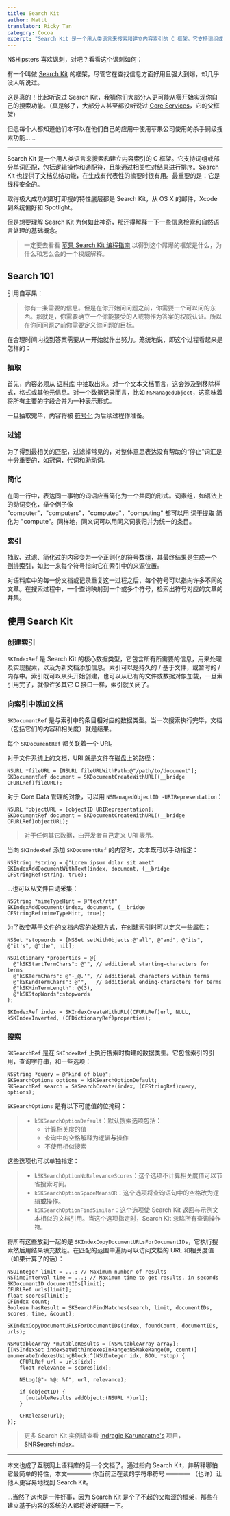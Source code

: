 ```yaml
---
title: Search Kit
author: Mattt
translator: Ricky Tan
category: Cocoa
excerpt: "Search Kit 是一个用人类语言来搜索和建立内容索引的 C 框架。它支持词组或部分单词匹配，包括逻辑操作和通配符，且能通过相关性对结果进行排序。Search Kit 也提供了文档总结功能，在生成有代表性的摘要时很有用。最重要的是：它是线程安全的。"
---
```


NSHipsters 喜欢讽刺，对吧？看看这个讽刺如何：

有一个叫做 [Search Kit](https://developer.apple.com/library/mac/#documentation/UserExperience/Reference/SearchKit/Reference/reference.html) 的框架，尽管它在查找信息方面好用且强大到爆，却几乎没人听说过。

这是真的！比起听说过 Search Kit，我猜你们大部分人更可能从零开始实现你自己的搜索功能。（真是够了，大部分人甚至都没听说过 [Core Services](https://developer.apple.com/library/mac/#documentation/Carbon/Reference/CoreServicesReferenceCollection/_index.html)，它的父框架）

但愿每个人都知道他们本可以在他们自己的应用中使用苹果公司使用的杀手锏级搜索功能……

---

Search Kit 是一个用人类语言来搜索和建立内容索引的 C 框架。它支持词组或部分单词匹配，包括逻辑操作和通配符，且能通过相关性对结果进行排序。Search Kit 也提供了文档总结功能，在生成有代表性的摘要时很有用。最重要的是：它是线程安全的。

取得极大成功的即打即搜的特性底层都是 Search Kit，从 OS X 的邮件，Xcode 到系统偏好和 Spotlight。

但是想要理解 Search Kit 为何如此神奇，那还得解释一下一些信息检索和自然语言处理的基础概念。

> 一定要去看看 [苹果 Search Kit 编程指南](https://developer.apple.com/library/mac/#documentation/UserExperience/Conceptual/SearchKitConcepts/searchKit_intro/searchKit_intro.html) 以得到这个屌爆的框架是什么，为什么和怎么会的一个权威解释。

## Search 101

引用自苹果：

> 你有一条需要的信息。但是在你开始问问题之前，你需要一个可以问的东西。那就是，你需要确立一个你能接受的人或物作为答案的权威认证。所以在你问问题之前你需要定义你问题的目标。

在合理时间内找到答案需要从一开始就作出努力。笼统地说，即这个过程看起来是怎样的：

### 抽取

首先，内容必须从 [语料库](https://zh.wikipedia.org/wiki/%E8%AF%AD%E6%96%99%E5%BA%93) 中抽取出来。对一个文本文档而言，这会涉及到移除样式，格式或其他元信息。对一个数据记录而言，比如 `NSManagedObject`，这意味着将所有主要的字段合并为一种表示形式。

一旦抽取完毕，内容将被 [符号化](https://en.wikipedia.org/wiki/Tokenization) 为后续过程作准备。

### 过滤

为了得到最相关的匹配，过滤掉常见的，对整体意思表达没有帮助的“停止”词汇是十分重要的，如冠词，代词和助动词。

### 简化

在同一行中，表达同一事物的词语应当简化为一个共同的形式。词素组，如语法上的动词变化，举个例子像 "computer"，"computers"，"computed"，"computing" 都可以用 [词干提取](https://zh.wikipedia.org/wiki/%E8%AF%8D%E5%B9%B2%E6%8F%90%E5%8F%96) 简化为 "compute"。同样地，同义词可以用同义词表归并为统一的条目。

### 索引

抽取、过滤、简化过的内容变为一个正则化的符号数组，其最终结果是生成一个 [倒排索引](https://zh.wikipedia.org/wiki/%E5%80%92%E6%8E%92%E7%B4%A2%E5%BC%95)，如此一来每个符号指向它在索引中的来源位置。

对语料库中的每一份文档或记录重复这一过程之后，每个符号可以指向许多不同的文章。在搜索过程中，一个查询映射到一个或多个符号，检索出符号对应的文章的并集。

## 使用 Search Kit

### 创建索引

`SKIndexRef` 是 Search Kit 的核心数据类型，它包含所有所需要的信息，用来处理及实现搜索，以及为新文档添加信息。索引可以是持久的 / 基于文件，或暂时的 / 内存中。索引既可以从头开始创建，也可以从已有的文件或数据对象加载，一旦索引用完了，就像许多其它 C 接口一样，索引就关闭了。

### 向索引中添加文档

`SKDocumentRef` 是与索引中的条目相对应的数据类型。当一次搜索执行完毕，文档（包括它们的内容和相关度）就是结果。

每个 `SKDocumentRef` 都关联着一个 URI。

对于文件系统上的文档，URI 就是文件在磁盘上的路径：

```objc
NSURL *fileURL = [NSURL fileURLWithPath:@"/path/to/document"];
SKDocumentRef document = SKDocumentCreateWithURL((__bridge CFURLRef)fileURL);
```

对于 Core Data 管理的对象，可以用 `NSManagedObjectID -URIRepresentation`：

```objc
NSURL *objectURL = [objectID URIRepresentation];
SKDocumentRef document = SKDocumentCreateWithURL((__bridge CFURLRef)objectURL);
```

> 对于任何其它数据，由开发者自己定义 URI 表示。

当向 `SKIndexRef` 添加 `SKDocumentRef` 的内容时，文本既可以手动指定：

```objc
NSString *string = @"Lorem ipsum dolar sit amet"
SKIndexAddDocumentWithText(index, document, (__bridge CFStringRef)string, true);
```

...也可以从文件自动采集：

```objc
NSString *mimeTypeHint = @"text/rtf"
SKIndexAddDocument(index, document, (__bridge CFStringRef)mimeTypeHint, true);
```

为了改变基于文件的文档内容的处理方式，在创建索引时可以定义一些属性：

```objc
NSSet *stopwords = [NSSet setWithObjects:@"all", @"and", @"its", @"it's", @"the", nil];

NSDictionary *properties = @{
  @"kSKStartTermChars": @"", // additional starting-characters for terms
  @"kSKTermChars": @"-_@.'", // additional characters within terms
  @"kSKEndTermChars": @"",   // additional ending-characters for terms
  @"kSKMinTermLength": @(3),
  @"kSKStopWords":stopwords
};

SKIndexRef index = SKIndexCreateWithURL((CFURLRef)url, NULL, kSKIndexInverted, (CFDictionaryRef)properties);
```

### 搜索

`SKSearchRef` 是在 `SKIndexRef` 上执行搜索时构建的数据类型。它包含索引的引用，查询字符串，和一些选项：

```objc
NSString *query = @"kind of blue";
SKSearchOptions options = kSKSearchOptionDefault;
SKSearchRef search = SKSearchCreate(index, (CFStringRef)query, options);
```

`SKSearchOptions` 是有以下可能值的位掩码：

> - `kSKSearchOptionDefault`：默认搜索选项包括：
>   - 计算相关度的值
>   - 查询中的空格解释为逻辑**与**操作
>   - 不使用相似搜索

这些选项也可以单独指定：

> - `kSKSearchOptionNoRelevanceScores`：这个选项不计算相关度值可以节省搜索时间。
> - `kSKSearchOptionSpaceMeansOR`：这个选项将查询语句中的空格改为逻辑**或**操作。
> - `kSKSearchOptionFindSimilar`：这个选项使 Search Kit 返回与示例文本相似的文档引用。当这个选项指定时，Search Kit 忽略所有查询操作符。

将所有这些放到一起的是 `SKIndexCopyDocumentURLsForDocumentIDs`，它执行搜索然后用结果填充数组。在匹配的范围中遍历可以访问文档的 URL 和相关度值（如果计算了的话）：

```objc
NSUInteger limit = ...; // Maximum number of results
NSTimeInterval time = ...; // Maximum time to get results, in seconds
SKDocumentID documentIDs[limit];
CFURLRef urls[limit];
float scores[limit];
CFIndex count;
Boolean hasResult = SKSearchFindMatches(search, limit, documentIDs, scores, time, &count);

SKIndexCopyDocumentURLsForDocumentIDs(index, foundCount, documentIDs, urls);

NSMutableArray *mutableResults = [NSMutableArray array];
[[NSIndexSet indexSetWithIndexesInRange:NSMakeRange(0, count)] enumerateIndexesUsingBlock:^(NSUInteger idx, BOOL *stop) {
    CFURLRef url = urls[idx];
    float relevance = scores[idx];

    NSLog(@"- %@: %f", url, relevance);

    if (objectID) {
      [mutableResults addObject:(NSURL *)url];
    }

    CFRelease(url);
}];
```

> 更多 Search Kit 实例请查看 [Indragie Karunaratne's](https://github.com/indragiek) 项目，[SNRSearchIndex](https://github.com/indragiek/SNRSearchIndex)。


---

本文也成了互联网上语料库的另一个文档了。通过指向 Search Kit，并解释哪怕它最简单的特性，本文———— 你当前正在读的字符串符号 ———— （也许）让他人更容易地找到 Search Kit。

...当然了这也是一件好事，因为 Search Kit 是个了不起的又晦涩的框架，那些在建立基于内容的系统的人都将好好调研一下。
